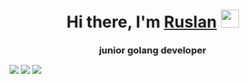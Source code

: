 <h1 align="center">Hi there, I'm <a href="[https://daniilshat.ru/](https://vk.com/lololod3)" target="_blank">Ruslan</a> 
<img src="https://github.com/blackcater/blackcater/raw/main/images/Hi.gif" height="32"/></h1>
<h3 align="center">junior golang developer</h3>


![](http://github-profile-summary-cards.vercel.app/api/cards/profile-details?username=lololod3&theme=github_dark)
![](http://github-profile-summary-cards.vercel.app/api/cards/stats?username=lololod3&theme=github_dark)
![](http://github-profile-summary-cards.vercel.app/api/cards/most-commit-language?username=lololod3&theme=github_dark)
